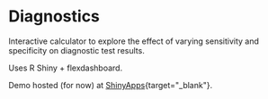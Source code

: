 # Diagnostics
Interactive calculator to explore the effect of varying sensitivity and specificity on diagnostic test results.

Uses R Shiny + flexdashboard.

Demo hosted (for now) at [ShinyApps](https://neilfws.shinyapps.io/diagnostic_test_calculator/){target="_blank"}.
